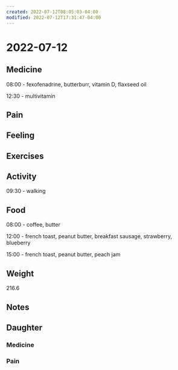 ```yaml
---
created: 2022-07-12T08:05:03-04:00
modified: 2022-07-12T17:31:47-04:00
---
```


# 2022-07-12

## Medicine

08:00 - fexofenadrine, butterburr, vitamin D, flaxseed oil 

12:30 - multivitamin 

## Pain


## Feeling


## Exercises


## Activity

09:30 - walking


## Food

08:00 - coffee, butter 

12:00 - french toast, peanut butter, breakfast sausage, strawberry, blueberry

15:00 - french toast, peanut butter, peach jam


## Weight

216.6


## Notes


## Daughter


### Medicine


### Pain
